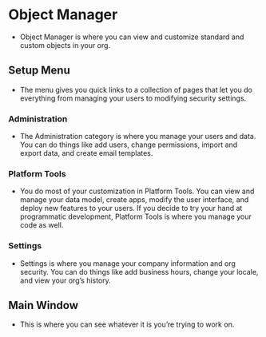 # Object Manager
- Object Manager is where you can view and customize standard and custom objects in your org.

## Setup Menu
- The menu gives you quick links to a collection of pages that let you do everything from managing your users to modifying security settings.

### Administration
- The Administration category is where you manage your users and data. You can do things like add users, change permissions, import and export data, and create email templates.

### Platform Tools
- You do most of your customization in Platform Tools. You can view and manage your data model, create apps, modify the user interface, and deploy new features to your users. If you decide to try your hand at programmatic development, Platform Tools is where you manage your code as well.

### Settings
- Settings is where you manage your company information and org security. You can do things like add business hours, change your locale, and view your org’s history.

## Main Window
- This is where you can see whatever it is you’re trying to work on.